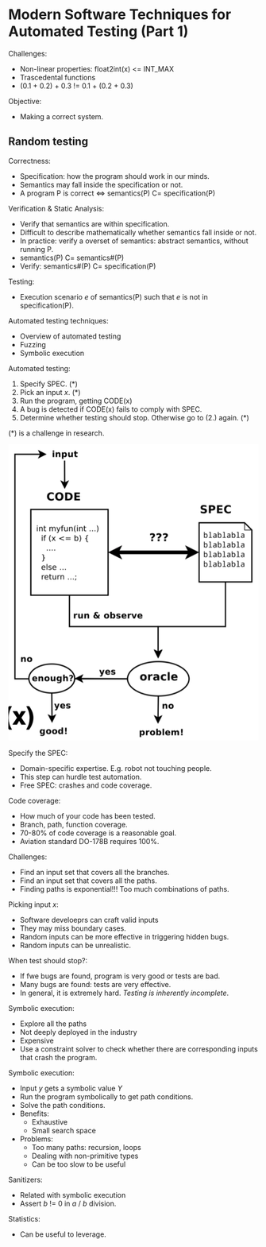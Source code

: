 # Modern Software Techniques for Automated Testing (Part 1)

Challenges:
* Non-linear properties: float2int(x) <= INT_MAX
* Trascedental functions
* (0.1 + 0.2) + 0.3 != 0.1 + (0.2 + 0.3)

Objective:
* Making a correct system.


## Random testing
Correctness:
* Specification: how the program should work in our minds.
* Semantics may fall inside the specification or not.
* A program P is correct <=> semantics(P) C= specification(P)

Verification & Static Analysis:
* Verify that semantics are within specification.
* Difficult to describe mathematically whether semantics fall inside or not.
* In practice: verify a overset of semantics: abstract semantics, without running P.
* semantics(P) C= semantics#(P)
* Verify: semantics#(P) C= specification(P)

Testing:
* Execution scenario _e_ of semantics(P) such that _e_ is not in specification(P).

Automated testing techniques:
* Overview of automated testing
* Fuzzing
* Symbolic execution

Automated testing:
1. Specify SPEC. (*)
2. Pick an input _x_. (*)
3. Run the program, getting CODE(x)
4. A bug is detected if CODE(x) fails to comply with SPEC.
5. Determine whether testing should stop. Otherwise go to (2.) again. (*)

(*) is a challenge in research.

<img src="01_Part_1/images/img0.png"> 

Specify the SPEC:
* Domain-specific expertise. E.g. robot not touching people.
* This step can hurdle test automation.
* Free SPEC: crashes and code coverage.

Code coverage:
* How much of your code has been tested.
* Branch, path, function coverage.
* 70-80% of code coverage is a reasonable goal.
* Aviation standard DO-178B requires 100%.

Challenges:
* Find an input set that covers all the branches.
* Find an input set that covers all the paths.
* Finding paths is exponential!!! Too much combinations of paths.

Picking input _x_:
* Software develoeprs can craft valid inputs
* They may miss boundary cases.
* Random inputs can be more effective in triggering hidden bugs.
* Random inputs can be unrealistic.

When test should stop?:
* If fwe bugs are found, program is very good or tests are bad.
* Many bugs are found: tests are very effective.
* In general, it is extremely hard. _Testing is inherently incomplete_.

Symbolic execution:
* Explore all the paths
* Not deeply deployed in the industry
* Expensive
* Use a constraint solver to check whether there are corresponding inputs that crash the program.

Symbolic execution:
* Input _y_ gets a symbolic value _Y_
* Run the program symbolically to get path conditions.
* Solve the path conditions.
* Benefits:
    * Exhaustive
    * Small search space
* Problems:
    * Too many paths: recursion, loops
    * Dealing with non-primitive types
    * Can be too slow to be useful

Sanitizers:
* Related with symbolic execution
* Assert _b_ != 0 in _a_ / _b_ division.

Statistics:
* Can be useful to leverage.
